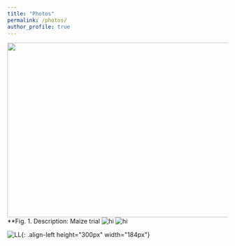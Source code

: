 ```yaml
---
title: "Photos"
permalink: /photos/
author_profile: true
---
```


<img src="https://raw.githubusercontent.com/DaniloLyra/danilolyra.github.io/master/images/UK1.jpg" width="700" height="400">
**Fig. 1. Description: Maize trial


<img src="https://github.com/DaniloLyra/danilolyra.github.io/blob/master/images/image-alignment-580x300.jpg" alt="hi" class="inline"/>

<img src="https://raw.githubusercontent.com/DaniloLyra/danilolyra.github.io/master/images/editing-talk.png" alt="hi" class="inline"/>



![LL](https://github.com/DaniloLyra/danilolyra.github.io/blob/master/images/image-alignment-580x300.jpg){: .align-left height="300px" width="184px"}
